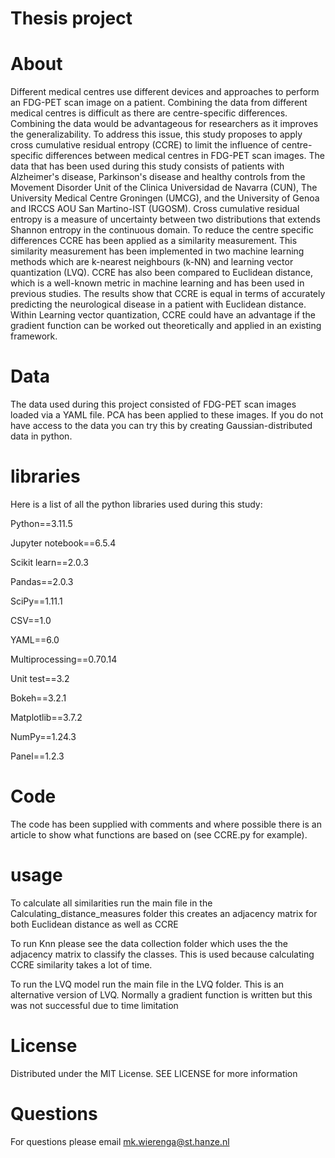 # Thesis project

# About
Different medical centres use different devices and approaches to perform an FDG-PET scan image on
a patient. Combining the data from different medical centres is difficult as there are centre-specific
differences. Combining the data would be advantageous for researchers as it improves the
generalizability. To address this issue, this study proposes to apply cross cumulative residual entropy
(CCRE) to limit the influence of centre-specific differences between medical centres in FDG-PET scan
images. The data that has been used during this study consists of patients with Alzheimer's disease,
Parkinson's disease and healthy controls from the Movement Disorder Unit of the Clinica Universidad
de Navarra (CUN), The University Medical Centre Groningen (UMCG), and the University of Genoa
and IRCCS AOU San Martino-IST (UGOSM). Cross cumulative residual entropy is a measure of
uncertainty between two distributions that extends Shannon entropy in the continuous domain. To
reduce the centre specific differences CCRE has been applied as a similarity measurement. This
similarity measurement has been implemented in two machine learning methods which are k-nearest
neighbours (k-NN) and learning vector quantization (LVQ). CCRE has also been compared to Euclidean
distance, which is a well-known metric in machine learning and has been used in previous studies.
The results show that CCRE is equal in terms of accurately predicting the neurological disease in a
patient with Euclidean distance. Within Learning vector quantization, CCRE could have an advantage
if the gradient function can be worked out theoretically and applied in an existing framework.


# Data
The data used during this project consisted of FDG-PET scan images loaded via a YAML file.
PCA has been applied to these images.
If you do not have access to the data you can try this by creating Gaussian-distributed data in python.

# libraries
Here is a list of all the python libraries used during this study:

Python==3.11.5

Jupyter notebook==6.5.4

Scikit learn==2.0.3

Pandas==2.0.3

SciPy==1.11.1

CSV==1.0

YAML==6.0

Multiprocessing==0.70.14

Unit test==3.2

Bokeh==3.2.1

Matplotlib==3.7.2

NumPy==1.24.3

Panel==1.2.3

# Code


The code has been supplied with comments and where possible there is an article to show what functions are based on (see CCRE.py for example).


# usage
To calculate all similarities run the main file in the Calculating_distance_measures folder this creates an adjacency matrix for both Euclidean distance as well as CCRE

To run Knn please see the data collection folder which uses the the adjacency matrix to classify the classes. This is used because calculating CCRE similarity takes a lot of time.

To run the LVQ model run the main file in the LVQ folder. This is an alternative version of LVQ. Normally a gradient function is written but this was not successful due to time limitation

# License
Distributed under the MIT License. SEE LICENSE for more information

# Questions

For questions please email mk.wierenga@st.hanze.nl
